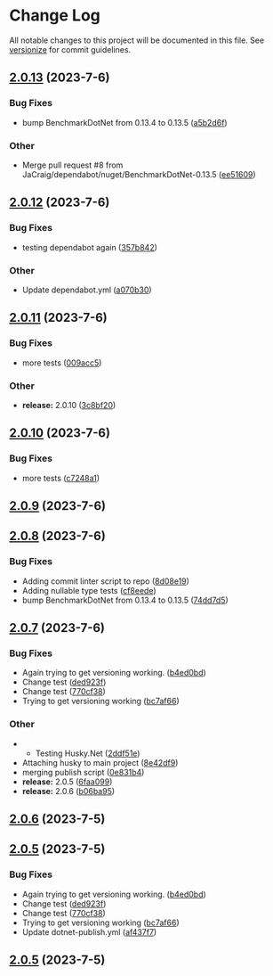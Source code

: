 # Change Log

All notable changes to this project will be documented in this file. See [versionize](https://github.com/versionize/versionize) for commit guidelines.

<a name="2.0.13"></a>
## [2.0.13](https://www.github.com/JaCraig/FastActivator/releases/tag/v2.0.13) (2023-7-6)

### Bug Fixes

* bump BenchmarkDotNet from 0.13.4 to 0.13.5 ([a5b2d6f](https://www.github.com/JaCraig/FastActivator/commit/a5b2d6f751246bdd89e638f11d54937de5612230))

### Other

* Merge pull request #8 from JaCraig/dependabot/nuget/BenchmarkDotNet-0.13.5 ([ee51609](https://www.github.com/JaCraig/FastActivator/commit/ee516098e4b5e26a35c767df9bb5de47d93dfbda))

<a name="2.0.12"></a>
## [2.0.12](https://www.github.com/JaCraig/FastActivator/releases/tag/v2.0.12) (2023-7-6)

### Bug Fixes

* testing dependabot again ([357b842](https://www.github.com/JaCraig/FastActivator/commit/357b8426f924ec3d1dd3f36b90bd93652981ca5b))

### Other

* Update dependabot.yml ([a070b30](https://www.github.com/JaCraig/FastActivator/commit/a070b3051ab54e7f5435c8f6770c98a44343073b))

<a name="2.0.11"></a>
## [2.0.11](https://www.github.com/JaCraig/FastActivator/releases/tag/v2.0.11) (2023-7-6)

### Bug Fixes

* more tests ([009acc5](https://www.github.com/JaCraig/FastActivator/commit/009acc50c922ea33f5c5451a7677bc1435c30c7e))

### Other

* **release:** 2.0.10 ([3c8bf20](https://www.github.com/JaCraig/FastActivator/commit/3c8bf20a5d35925549872bc4be8c6a126edfea9c))

<a name="2.0.10"></a>
## [2.0.10](https://www.github.com/JaCraig/FastActivator/releases/tag/v2.0.10) (2023-7-6)

### Bug Fixes

* more tests ([c7248a1](https://www.github.com/JaCraig/FastActivator/commit/c7248a143e0a87e6be4d68d074b8de991420c3f2))

<a name="2.0.9"></a>
## [2.0.9](https://www.github.com/JaCraig/FastActivator/releases/tag/v2.0.9) (2023-7-6)

<a name="2.0.8"></a>
## [2.0.8](https://www.github.com/JaCraig/FastActivator/releases/tag/v2.0.8) (2023-7-6)

### Bug Fixes

* Adding commit linter script to repo ([8d08e19](https://www.github.com/JaCraig/FastActivator/commit/8d08e19c6b012c3d309bda89e68a77c48df3fdcc))
* Adding nullable type tests ([cf8eede](https://www.github.com/JaCraig/FastActivator/commit/cf8eedef163b900ae4fdd44b5917294935e1ec17))
* bump BenchmarkDotNet from 0.13.4 to 0.13.5 ([74dd7d5](https://www.github.com/JaCraig/FastActivator/commit/74dd7d5fba690b3fb40316003d0b5927ed57a93a))

<a name="2.0.7"></a>
## [2.0.7](https://www.github.com/JaCraig/FastActivator/releases/tag/v2.0.7) (2023-7-6)

### Bug Fixes

* Again trying to get versioning working. ([b4ed0bd](https://www.github.com/JaCraig/FastActivator/commit/b4ed0bd874e45b5d2bf7135314c12eb5865ebc8d))
* Change test ([ded923f](https://www.github.com/JaCraig/FastActivator/commit/ded923fc3df0b302323d1902350490840bbcd33f))
* Change test ([770cf38](https://www.github.com/JaCraig/FastActivator/commit/770cf385c6d266f7eddc4bee1282786ed3a9fdff))
* Trying to get versioning working ([bc7af66](https://www.github.com/JaCraig/FastActivator/commit/bc7af66f40c55c294594280a88076205f9bab7c4))

### Other

* - Testing Husky.Net ([2ddf51e](https://www.github.com/JaCraig/FastActivator/commit/2ddf51e28532f13ba52318cbed3f88ab08b3315a))
* Attaching husky to main project ([8e42df9](https://www.github.com/JaCraig/FastActivator/commit/8e42df97c5b7603c3f855d151fee90ff834ed729))
* merging publish script ([0e831b4](https://www.github.com/JaCraig/FastActivator/commit/0e831b48c8ead780ca4c2d989cf16815b16ace7d))
* **release:** 2.0.5 ([6faa099](https://www.github.com/JaCraig/FastActivator/commit/6faa099b337aa25d79317c76d65243728fec98d7))
* **release:** 2.0.6 ([b06ba95](https://www.github.com/JaCraig/FastActivator/commit/b06ba95f9d251dfbcf903cdcb866b445741b5860))

<a name="2.0.6"></a>
## [2.0.6](https://www.github.com/JaCraig/FastActivator/releases/tag/v2.0.6) (2023-7-5)

<a name="2.0.5"></a>
## [2.0.5](https://www.github.com/JaCraig/FastActivator/releases/tag/v2.0.5) (2023-7-5)

### Bug Fixes

* Again trying to get versioning working. ([b4ed0bd](https://www.github.com/JaCraig/FastActivator/commit/b4ed0bd874e45b5d2bf7135314c12eb5865ebc8d))
* Change test ([ded923f](https://www.github.com/JaCraig/FastActivator/commit/ded923fc3df0b302323d1902350490840bbcd33f))
* Change test ([770cf38](https://www.github.com/JaCraig/FastActivator/commit/770cf385c6d266f7eddc4bee1282786ed3a9fdff))
* Trying to get versioning working ([bc7af66](https://www.github.com/JaCraig/FastActivator/commit/bc7af66f40c55c294594280a88076205f9bab7c4))
* Update dotnet-publish.yml ([af437f7](https://www.github.com/JaCraig/FastActivator/commit/af437f7b8e821636492ce02ac3cce334afc62d1c))

<a name="2.0.5"></a>
## [2.0.5](https://www.github.com/JaCraig/FastActivator/releases/tag/v2.0.5) (2023-7-5)

